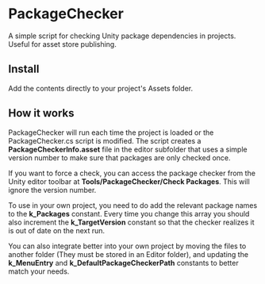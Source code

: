 # PackageChecker
A simple script for checking Unity package dependencies in projects. Useful for asset store publishing.

## Install
Add the contents directly to your project's Assets folder.

## How it works
PackageChecker will run each time the project is loaded or the PackageChecker.cs script is modified. The script creates a **PackageCheckerInfo.asset** file in the editor subfolder that uses a simple version number to make sure that packages are only checked once.

If you want to force a check, you can access the package checker from the Unity editor toolbar at **Tools/PackageChecker/Check Packages**. This will ignore the version number.

To use in your own project, you need to do add the relevant package names to the **k_Packages** constant. Every time you change this array you should also increment the **k_TargetVersion** constant so that the checker realizes it is out of date on the next run.

You can also integrate better into your own project by moving the files to another folder (They must be stored in an Editor folder), and updating the **k_MenuEntry** and **k_DefaultPackageCheckerPath** constants to better match your needs.
